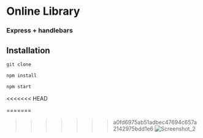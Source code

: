 # Online Library

### Express + handlebars

## Installation

```bash
git clone

npm install

npm start
```
<<<<<<< HEAD

=======
>>>>>>> a0fd6975ab51adbec47694c657a2142975bdd1e6
![Screenshot_2](https://user-images.githubusercontent.com/47324041/138592227-2c753ac3-d9ea-407d-94c5-c4081dc453e9.png)

